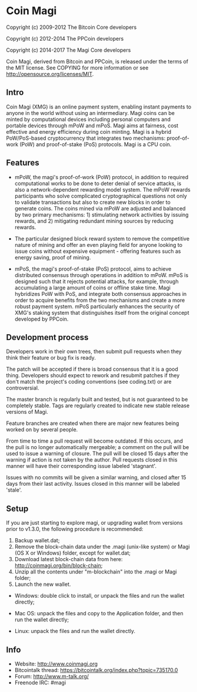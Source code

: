 Coin Magi
====================

Copyright (c) 2009-2012 The Bitcoin Core developers

Copyright (c) 2012-2014 The PPCoin developers

Copyright (c) 2014-2017 The Magi Core developers

Coin Magi, derived from Bitcoin and PPCoin, is released under the terms of 
the MIT license. See COPYING for more information or see 
http://opensource.org/licenses/MIT.

Intro
---------------------
Coin Magi (XMG) is an online payment system, enabling instant payments to anyone in the world without using an intermediary. Magi coins can be minted by computational devices including personal computers and portable devices through mPoW and mPoS. Magi aims at fairness, cost effective and energy efficiency during coin minting. Magi is a hybrid PoW/PoS-based cryptocurrency that integrates two mechanisms: proof-of-work (PoW) and proof-of-stake (PoS) protocols. Magi is a CPU coin. 

Features
---------------------
- mPoW, the magi's proof-of-work (PoW) protocol, in addition to required computational works to be done to deter denial of service attacks, is also a network-dependent rewarding model system. The mPoW rewards participants who solve complicated cryptographical questions not only to validate transactions but also to create new blocks in order to generate coins. The coins mined via mPoW are adjusted and balanced by two primary mechanisms: 1) stimulating network activities by issuing rewards, and 2) mitigating redundant mining sources by reducing rewards.

- The particular designed block reward system to remove the competitive nature of 
mining and offer an even playing field for anyone looking to issue coins 
without expensive equipment - offering features such as energy saving, proof of 
mining.

- mPoS, the magi's proof-of-stake (PoS) protocol, aims to achieve distributed consensus through operations in addition to mPoW. mPoS is designed such that it rejects potential attacks, for example, through accumulating a large amount of coins or offline stake time. Magi hybridizes PoW with PoS, and integrate both consensus approaches in order to acquire benefits from the two mechanisms and create a more robust payment system. mPoS particularly enhances the security of XMG's staking system that distinguishes itself from the original concept developed by PPCoin. 

Development process
---------------------

Developers work in their own trees, then submit pull requests when
they think their feature or bug fix is ready.

The patch will be accepted if there is broad consensus that it is a
good thing.  Developers should expect to rework and resubmit patches
if they don't match the project's coding conventions (see coding.txt)
or are controversial.

The master branch is regularly built and tested, but is not guaranteed
to be completely stable. Tags are regularly created to indicate new
stable release versions of Magi.

Feature branches are created when there are major new features being
worked on by several people.

From time to time a pull request will become outdated. If this occurs, and
the pull is no longer automatically mergeable; a comment on the pull will
be used to issue a warning of closure. The pull will be closed 15 days
after the warning if action is not taken by the author. Pull requests closed
in this manner will have their corresponding issue labeled 'stagnant'.

Issues with no commits will be given a similar warning, and closed after
15 days from their last activity. Issues closed in this manner will be 
labeled 'stale'.

Setup
---------------------
If you are just starting to explore magi, or upgrading wallet from versions prior to v1.3.0, the following procedure is recommended:  

1) Backup wallet.dat;
2) Remove the block-chain data under the .magi (unix-like system) or Magi (OS X or Windows) folder, except for wallet.dat;
3) Download latest block-chain data from here: http://coinmagi.org/bin/block-chain;
4) Unzip all the contents under "m-blockchain" into the .magi or Magi folder;
5) Launch the new wallet. 

- Windows: double click to install, or unpack the files and run the wallet directly;

- Mac OS: unpack the files and copy to the Application folder, and then run the wallet directly;

- Linux: unpack the files and run the wallet directly. 

Info
---------------------
- Website: http://www.coinmagi.org
- Bitcointalk thread: https://bitcointalk.org/index.php?topic=735170.0
- Forum: http://www.m-talk.org/
- Freenode IRC: #magi
